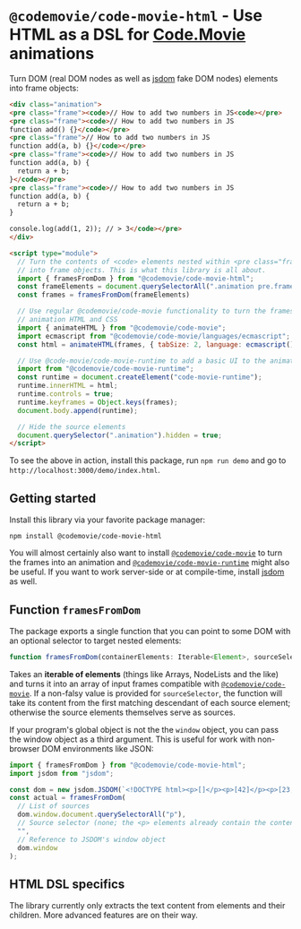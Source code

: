 # `@codemovie/code-movie-html` - Use HTML as a DSL for [Code.Movie](https://code.movie) animations

Turn DOM (real DOM nodes as well as [jsdom](https://github.com/jsdom/jsdom) fake DOM nodes) elements into frame objects:

```html
<div class="animation">
<pre class="frame"><code>// How to add two numbers in JS<code></pre>
<pre class="frame"><code>// How to add two numbers in JS
function add() {}</code></pre>
<pre class="frame">// How to add two numbers in JS
function add(a, b) {}</code></pre>
<pre class="frame"><code>// How to add two numbers in JS
function add(a, b) {
  return a + b;
}</code></pre>
<pre class="frame"><code>// How to add two numbers in JS
function add(a, b) {
  return a + b;
}

console.log(add(1, 2)); // > 3</code></pre>
</div>

<script type="module">
  // Turn the contents of <code> elements nested within <pre class="frame">
  // into frame objects. This is what this library is all about.
  import { framesFromDom } from "@codemovie/code-movie-html";
  const frameElements = document.querySelectorAll(".animation pre.frame", "code");
  const frames = framesFromDom(frameElements)

  // Use regular @codemovie/code-movie functionality to turn the frames into
  // animation HTML and CSS
  import { animateHTML } from "@codemovie/code-movie";
  import ecmascript from "@codemovie/code-movie/languages/ecmascript";
  const html = animateHTML(frames, { tabSize: 2, language: ecmascript() });

  // Use @code-movie/code-movie-runtime to add a basic UI to the animation and
  import from "@codemovie/code-movie-runtime";
  const runtime = document.createElement("code-movie-runtime");
  runtime.innerHTML = html;
  runtime.controls = true;
  runtime.keyframes = Object.keys(frames);
  document.body.append(runtime);

  // Hide the source elements
  document.querySelector(".animation").hidden = true;
</script>
```

To see the above in action, install this package, run `npm run demo` and go to `http://localhost:3000/demo/index.html`.

## Getting started

Install this library via your favorite package manager:

```shell
npm install @codemovie/code-movie-html
```

You will almost certainly also want to install [`@codemovie/code-movie`](https://www.npmjs.com/package/@codemovie/code-movie) to turn the frames into an animation and [`@codemovie/code-movie-runtime`](https://www.npmjs.com/package/@codemovie/code-movie-runtime) might also be useful. If you want to work server-side or at compile-time, install [jsdom](https://github.com/jsdom/jsdom) as well.

## Function `framesFromDom`

The package exports a single function that you can point to some DOM with an optional selector to target nested elements:

```typescript
function framesFromDom(containerElements: Iterable<Element>, sourceSelector?: string, windowObject?: Window & typeof globalThis): InputFrame[];
```

Takes an **iterable of elements** (things like Arrays, NodeLists and the like) and turns it into an array of input frames compatible with [`@codemovie/code-movie`](https://www.npmjs.com/package/@codemovie/code-movie). If a non-falsy value is provided for `sourceSelector`, the function will take its content from the first matching descendant of each source element; otherwise the source elements themselves serve as sources.

If your program's global object is not the the `window` object, you can pass the window object as a third argument. This is useful for work with non-browser DOM environments like JSON:

```javascript
import { framesFromDom } from "@codemovie/code-movie-html";
import jsdom from "jsdom";

const dom = new jsdom.JSDOM(`<!DOCTYPE html><p>[]</p><p>[42]</p><p>[23, 42]</p>`);
const actual = framesFromDom(
  // List of sources
  dom.window.document.querySelectorAll("p"),
  // Source selector (none; the <p> elements already contain the content)
  "",
  // Reference to JSDOM's window object
  dom.window
);
```

## HTML DSL specifics

The library currently only extracts the text content from elements and their children. More advanced features are on their way.
